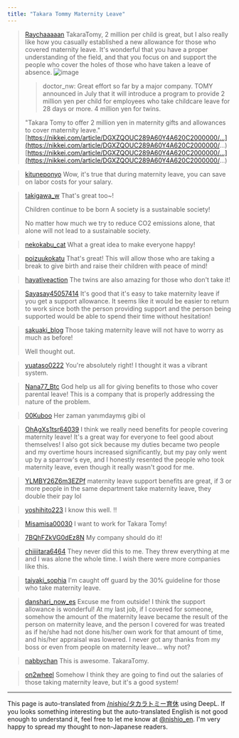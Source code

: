 ```yaml
---
title: "Takara Tommy Maternity Leave"
---
```


> [Raychaaaaan](https://x.com/Raychaaaaan/status/1806866466404454826) TakaraTomy, 2 million per child is great, but I also really like how you casually established a new allowance for those who covered maternity leave.
>  It's wonderful that you have a proper understanding of the field, and that you focus on and support the people who cover the holes of those who have taken a leave of absence.
>  ![image](https://gyazo.com/a564f0283b32855afd5d363a2ef1cbb4/thumb/1000)
>  >doctor_nw: Great effort so far by a major company. TOMY announced in July that it will introduce a program to provide 2 million yen per child for employees who take childcare leave for 28 days or more. 4 million yen for twins.
>
>  "Takara Tomy to offer 2 million yen in maternity gifts and allowances to cover maternity leave." [https://nikkei.com/article/DGXZQOUC289A60Y4A620C2000000/...](https://nikkei.com/article/DGXZQOUC289A60Y4A620C2000000/...) [https://nikkei.com/article/DGXZQOUC289A60Y4A620C2000000/...](https://nikkei.com/article/DGXZQOUC289A60Y4A620C2000000/...)


> [kituneponyo](https://x.com/kituneponyo/status/1806998188215377985) Wow, it's true that during maternity leave, you can save on labor costs for your salary.

> [takigawa_w](https://x.com/takigawa_w/status/1806962472232030412) That's great too~!
>
>  Children continue to be born
>  A society is a sustainable society!
>
>  No matter how much we try to reduce CO2 emissions alone, that alone will not lead to a sustainable society.

> [nekokabu_cat](https://x.com/nekokabu_cat/status/1806954130604519463) What a great idea to make everyone happy!

> [poizuukokatu](https://x.com/poizuukokatu/status/1806957814432051490) That's great! This will allow those who are taking a break to give birth and raise their children with peace of mind!

> [hayativeaction](https://x.com/hayativeaction/status/1806973513242460546) The twins are also amazing for those who don't take it!

> [Sayasay45057414](https://x.com/Sayasay45057414/status/1806968442043744660) It's good that it's easy to take maternity leave if you get a support allowance. It seems like it would be easier to return to work since both the person providing support and the person being supported would be able to spend their time without hesitation!

> [sakuaki_blog](https://x.com/sakuaki_blog/status/1806948911367778323) Those taking maternity leave will not have to worry as much as before!
>
>  Well thought out.

> [yuataso0222](https://x.com/yuataso0222/status/1807000096053342336) You're absolutely right!
>  I thought it was a vibrant system.

> [Nana77_Btc](https://x.com/Nana77_Btc/status/1806994049397838190) God help us all for giving benefits to those who cover parental leave!
>  This is a company that is properly addressing the nature of the problem.

> [00Kuboo](https://x.com/00Kuboo/status/1806993342799995330) Her zaman yanımdaymış gibi ol

> [OhAgXs1tsr64039](https://x.com/OhAgXs1tsr64039/status/1806957989355823442) I think we really need benefits for people covering maternity leave! It's a great way for everyone to feel good about themselves! I also got sick because my duties became two people and my overtime hours increased significantly, but my pay only went up by a sparrow's eye, and I honestly resented the people who took maternity leave, even though it really wasn't good for me.

> [YLMBY26Z6m3EZPf](https://x.com/YLMBY26Z6m3EZPf/status/1806957917335367773) maternity leave support benefits are great, if 3 or more people in the same department take maternity leave, they double their pay lol

> [yoshihito223](https://x.com/yoshihito223/status/1806990705077944493) I know this well. ‼︎

> [Misamisa00030](https://x.com/Misamisa00030/status/1806991992490283069) I want to work for Takara Tomy!

> [7BQhFZkVG0dEz8N](https://x.com/7BQhFZkVG0dEz8N/status/1806931328530874794) My company should do it!

> [chiiiitara6464](https://x.com/chiiiitara6464/status/1806973737356722461) They never did this to me. They threw everything at me and I was alone the whole time. I wish there were more companies like this.

> [taiyaki_sophia](https://x.com/taiyaki_sophia/status/1806965329719165179) I'm caught off guard by the 30% guideline for those who take maternity leave.

> [danshari_now_es](https://x.com/danshari_now_es/status/1806949605046980944) Excuse me from outside!
>  I think the support allowance is wonderful!
>  At my last job, if I covered for someone, somehow the amount of the maternity leave became the result of the person on maternity leave, and the person I covered for was treated as if he/she had not done his/her own work for that amount of time, and his/her appraisal was lowered.
>  I never got any thanks from my boss or even from people on maternity leave... why not?

> [nabbychan](https://x.com/nabbychan/status/1806968589687382112) This is awesome. TakaraTomy.

> [on2wheel](https://x.com/on2wheel/status/1806981103930232885) Somehow I think they are going to find out the salaries of those taking maternity leave, but it's a good system!

---
This page is auto-translated from [/nishio/タカラトミー育休](https://scrapbox.io/nishio/タカラトミー育休) using DeepL. If you looks something interesting but the auto-translated English is not good enough to understand it, feel free to let me know at [@nishio_en](https://twitter.com/nishio_en). I'm very happy to spread my thought to non-Japanese readers.
